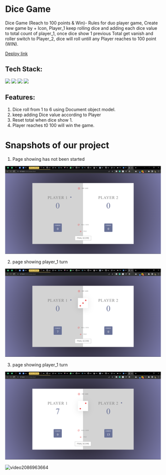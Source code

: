 # Dice Game

Dice Game (Reach to 100 points & Win)- Rules for duo player game,
Create new game by + Icon,
Player_1 keep rolling dice and adding each dice value to total count of player_1, once dice show 1 previous Total get vanish and roller switch to Player_2, dice will roll untill any Player reaches to 100 point (WIN).

[Deploy link](dicegameswitch.netlify.app/)

## Tech Stack:

<p>
   <img src="https://img.icons8.com/color/64/000000/javascript.png"/>
   <img src="https://img.icons8.com/color/64/000000/html-5.png"/>
   <img src="https://img.icons8.com/color/64/000000/css3.png" />
   <img src="https://img.icons8.com/color/64/000000/json.png"/>
</p>

## Features:

1. Dice roll from 1 to 6 using Document object model.
2. keep adding Dice value according to Player
3. Reset total when dice show 1.
4. Player reaches t0 100 will win the game.

<h1>Snapshots of our project</h1>

1. Page showing has not been started

![image](./screenshots/newgame.png)

2. page showing player_1 turn

![image](./screenshots/player1.png)

3. page showing player_1 turn

![image](./screenshots/player2.png)



![video2086963664](https://user-images.githubusercontent.com/56603609/165794196-688a5574-e9be-4f68-96ba-b5e210aac517.gif)


